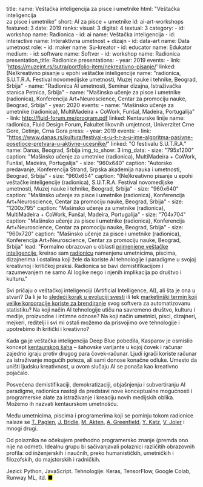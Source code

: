 title: 
    name: Veštačka inteligencija za pisce i umetnike
    html: "Veštačka inteligencija<br>za pisce i umetnike"
    short: AI za pisce + umetnike
id: ai-art-workshops
featured: 3
date: 2019
ranks:
    visual: 3
    digital: 4
    textual: 3
category: 
    - id: workshop
      name: Radionica
    - id: ai
      name: Veštačka inteligencija
    - id: interactive
      name: Interaktivna umetnost + dizajn
    - id: data-art
      name: Data umetnost
role:
    - id: maker
      name: Su-kreator
    - id: educator
      name: Edukator
medium:
    - id: software
      name: Softver
    - id: workshop
      name: Radionica
presentation_title: Radionice
presentations:
    - year: 2019
      events:
        - link: 'https://muzejnt.rs/sutra/portfolio-item/nekreativno-pisanje/'
          linked: (Ne)kreativno pisanje u epohi veštačke inteligencije
          name: "radionica, S.U.T.R.A. Festival novomedijske umetnosti, Muzej nauke i tehnike, Beograd, Srbija"
        - name: "<span class='italic-style'>Radionica AI umetnosti</span>, Seminar dizajna, Istraživačka stanica Petnica, Srbija"
        - name: "<span class='italic-style'>Mašinsko učenje za pisce i umetnike</span> (radionica), Konferencija Art+Neuroscience, Centar za promociju nauke, Beograd, Srbija"
    - year: 2020
      events:
        - name: "<span class='italic-style'>Mašinsko učenje za umetnike</span> (radionica), MultiMadeira + CoWork, Funšal, Madeira, Portugalija"
        - link: http://fluid-forum.me/program.pdf
          linked: Kentaurske linije
          name: radionica, Fluid Design Forum, Fakultet likovnih umjetnost, Univerzitet Crne Gore, Cetinje, Crna Gora
press:
    - year: 2019
      events:
        - link: "https://www.danas.rs/kultura/festival-s-u-t-r-a-u-ime-algoritma-pasivne-posetioce-pretvara-u-aktivne-ucesnike/"
          linked: "O festivalu S.U.T.R.A."
          name: Danas, Beograd, Srbija
img_to_show: 3
img_data:
    - size: "795x1200"
      caption: "Mašinsko učenje za umetnike (radionica), MultiMadeira + CoWork, Funšal, Madeira, Portugalija"
    - size: "960x640"
      caption: "Autorsko predavanje, Konferencija Strand, Srpska akademija nauka i umetnosti, Beograd, Srbija"
    - size: "960x654"
      caption: "(Ne)kreativno pisanje u epohi veštačke inteligencije (radionica), S.U.T.R.A. Festival novomedijske umetnosti, Muzej nauke i tehnike, Beograd, Srbija"
    - size: "960x640"
      caption: "Mašinsko učenje za pisce i umetnike (radionica), Konferencija Art+Neuroscience, Centar za promociju nauke, Beograd, Srbija"
    - size: "1200x795"
      caption: "Mašinsko učenje za umetnike (radionica), MultiMadeira + CoWork, Funšal, Madeira, Portugalija" 
    - size: "704x704"
      caption: "Mašinsko učenje za pisce i umetnike (radionica), Konferencija Art+Neuroscience, Centar za promociju nauke, Beograd, Srbija"
    - size: "960x720"
      caption: "Mašinsko učenje za pisce i umetnike (radionica), Konferencija Art+Neuroscience, Centar za promociju nauke, Beograd, Srbija"
lead: "Formalno obrazovan u oblasti <a href='/rad/projekti/category/ai'>primenjene veštačke inteligencije</a>, kreirao sam <a href='/rad/projekti/category/workshop'>radionicu</a> namenjenu umetnicima, piscima, dizajnerima i ostalima koji žele da koriste AI tehnologije i paradigme u svojoj kreativnoj i kritičkoj praksi. Radionica se bavi demistifikacijom i razumevanjem ne samo AI logike nego i njenih implikacija po društvo i kulturu."

Svi pričaju o veštačkoj inteligenciji (<span class='italic-style'>Artificial Intelligence</span>, AI), ali šta je ona u stvari? Da li je to <a href='https://en.wikipedia.org/wiki/Philosophy_of_artificial_intelligence' target='_blank'>sledeći korak u evoluciji svesti</a> ili tek <a href='https://papers.ssrn.com/sol3/papers.cfm?abstract_id=3078224' target='_blank'>marketinški termin koji velike korporacije koriste za brendiranje</a> svog softvera za automatizovanu statistiku? Na koji način AI tehnologije utiču na savremeno društvo, kulturu i medije, proizvodne i intimne odnose? Na koji način umetnici, pisci, dizajneri, mejkeri, reditelji i svi mi ostali možemo da prisvojimo ove tehnologije i upotrebimo ih kritički i kreativno?

Kada ga je veštačka inteligencija Deep Blue pobedila, Kasparov je osmislio koncept <a href='https://en.wikipedia.org/wiki/Advanced_chess' target='_blank'>kentaurskog šaha</a> – šahovske varijante u kojoj čovek i računar zajedno igraju protiv drugog para čovek-računar. Ljudi igrači koriste računar za istraživanje mogućih poteza, ali sami donose konačne odluke. Umesto da uništi ljudsku kreativnost, u ovom slučaju AI se ponaša kao kreativno pojačalo.

Posvećena demistifikaciji, demokratizaciji, objašnjenju i subvertiranju AI paradigme, radionica nastoji da predstavi nove konceptualne mogućnosti i programerske alate za istraživanje i kreaciju novih medijskih oblika. Možemo ih nazvati kentaurskom umetnošću.

Među umetnicima, piscima i programerima koji se pominju tokom radionice nalaze se <a href='http://www.paglen.com/' target='_blank'>T. Paglen</a>, <a href='http://jamesbridle.com/' target='_blank'>J. Bridle</a>, <a href='http://www.memo.tv/works/' target='_blank'>M. Akten</a>, <a href='https://www.versobooks.com/books/2742-radical-technologies' target='_blank'>A. Greenfield</a>, <a href='https://yarden.github.io/' target='_blank'>Y. Katz</a>, <a href='https://anatomyof.ai/' target='_blank'>V. Joler</a> i mnogi drugi.  

Od polaznika ne očekujem prethodno programersko znanje (premda ono nije na odmet). Idealnu grupu bi sačivanjavali polaznici različitih obrazovnih profila: od inženjerskih i naučnih, preko humanističkih, umetničkih i filozofskih, do majstorskih i radničkih.

Jezici: Python, JavaScript. Tehnologije: Keras, TensorFlow, Google Colab, Runway ML, itd. <mark>&#9632;</mark>